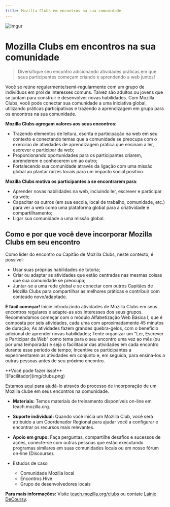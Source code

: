 ```yaml
---
title: Mozilla Clubs em encontros na sua comunidade
---
```

![Imgur](http://i.imgur.com/LWGqCAS.png?1)

# Mozilla Clubs em encontros na sua comunidade

> Diversifique seu encontro adicionando atividades práticas em que seus participantes começam criando e aprendendo a web juntos!

Você se reúne regularmente/semi-regularmente com um grupo de indivíduos em prol de interesses comuns. Talvez  são adultos ou jovens que se juntam para construir e desenvolver novas habilidades. Com Mozilla Clubs, você pode conectar sua comunidade a uma iniciativa global, utilizando práticas participativas e trazendo a aprendizagem em grupo para os encontros na sua comunidade.

**Mozilla Clubs agregam valores aos seus encontros**:
* Trazendo elementos de leitura, escrita e participação na web em seu contexto e conectando temas que a comunidade se preocupa com o exercício de atividades de aprendizagem prática que ensinam a ler, escrever e participar da web;
* Proporcionando oportunidades para os participantes criarem, aprenderem e conhecerem um ao outro;
* Fortalecendo sua comunidade através da ligação com uma missão global ao plantar raízes locais para um impacto social positivo.

**Mozilla Clubs motiva os participantes a se encontrarem para**:
* Aprender novas habilidades na web, incluindo ler, escrever e participar da web;
* Capacitar os outros (em sua escola, local de trabalho, comunidade, etc.) para ver a web como uma plataforma global para a criatividade e compartilhamento;
* Ligar sua comunidade a uma missão global.






## Como e por que você deve incorporar Mozilla Clubs em seu encontro

Como líder do encontro ou Capitão de Mozilla Clubs, neste contexto, é possível:
* Usar suas próprias habilidades de tutoria;
* Criar ou adaptar as atividades que estão centradas nas mesmas coisas que sua comunidade se preocupa;
* Juntar-se a uma rede global e se conectar com outros Capitães de Mozilla Clubs para compartilhar as melhores práticas e contribuir com conteúdo novo/adaptado.

**É fácil começar!** Inicie introduzindo atividades de Mozilla Clubs em seus encontros regulares e adapte-as aos interesses dos seus grupos. Recomendamos começar com o módulo Alfabetização Web Básica I, que é composta por seis atividades, cada uma com aproximadamente 45 minutos de duração;
As atividades fazem grandes quebra-gelos, com o benefício adicional de aprender novas habilidades;
Tente organizar um "Ler, Escrever e Participar da Web" como tema para o seu encontro uma vez ao mês (ou por uma temporada) e seja o facilitador das atividades em cada encontro durante esse período de tempo;
Incentive os participantes a experimentarem as atividades em conjunto e, em seguida, para ensiná-los a outras pessoas antes de seu próximo encontro.

<div class="text-center">
**Você pode fazer isso!** <br>
![Facilitador](img/clubs.png)<br>
</div>




Estamos aqui para ajudá-lo através do processo de incorporação de um Mozilla clube em seus encontros na comunidade.
* **Materiais:** Temos materiais de treinamento disponíveis on-line em teach.mozilla.org.
* **Suporte individual:** Quando você inicia um Mozilla Club, você será atribuído a um Coordenador Regional para ajudar você a configurar e encontrar os recursos mais relevantes.
* **Apoio em grupo:** Faça perguntas, compartilhe desafios e sucessos de ações, conecte-se com outras pessoas que estão executando programas similares em suas comunidades locais ou em nosso fórum on-line (Discourse).



* Estudos de caso
	* Comunidade Mozilla local
	* Encontros Hive
	* Grupo de desenvolvedores locais

**Para mais informações:** Visite [teach.mozilla.org/clubs](http://teach.mozilla.org/clubs) ou contate [Lainie DeCoursy](mailto:lainie@mozillafoundation.org).
